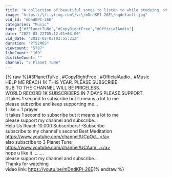 ```yaml
---
title: "A collection of beautiful songs to listen to while studying, working, driving, to listen comfortably"
image: "https:\/\/i.ytimg.com\/vi\/mDndKPI-26E\/hqdefault.jpg"
vid_id: "mDndKPI-26E"
categories: "Music"
tags: ["#3PlanetTuNe","#CopyRightFree","#OfficialAudio"]
date: "2022-03-22T05:12:01+03:00"
vid_date: "2022-02-03T03:55:31Z"
duration: "PT52M6S"
viewcount: "5787"
likeCount: "169"
dislikeCount: ""
channel: "3 Planet TuNe"
---
```

{% raw %}#3PlanetTuNe , #CopyRightFree , #OfficialAudio , #Music<br />HELP ME REACH 1K THIS YEAR. PLEASE SUBSCRIBE.<br />SUB TO THE CHANNEL WILL BE PRICELESS.<br />WORLD RECORD 1K SUBSCRIBERS IN 7 DAYS PLEASE SUPPORT.<br />it takes 1 second to subscribe but it means a lot to me<br />please subscribe and keep supporting me...<br />1 like = 1 prayer<br />it takes 1 second to subscribe but it means a lot to me<br />please support my channel and subscribe...<br /> Help Us Reach 10.000 Subscribers!  -Subscribe<br />subscribe to my channel's second Best Meditation <a rel="nofollow" target="blank" href="https://www.youtube.com/channel/UCpOd...">https://www.youtube.com/channel/UCpOd...</a><br />also subscribe to 3 Planet Tune  <a rel="nofollow" target="blank" href="https://www.youtube.com/channel/UCAam...">https://www.youtube.com/channel/UCAam...</a><br />hope u like it ........<br />please support my channel and subscribe...<br /> Thanks for watching<br />video link: <a rel="nofollow" target="blank" href="https://youtu.be/mDndKPI-26E">https://youtu.be/mDndKPI-26E</a>{% endraw %}

